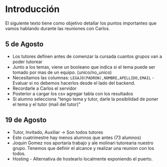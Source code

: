 # Introducción 

El siguiente texto tiene como objetivo detallar los puntos importantes que vamos hablando durante las reuniones con Carlos.

## 5 de Agosto

- Los tutores definen antes de comenzar la cursada cuantos grupos van a poder tutorear
- Junto a los temas, viene un booleano que indica si el tema puede ser tomado por mas de un equipo. (unico/no_unico)
- Necesitamos las columnas: `LEGAJO(PADRON),NOMBRE,APELLIDO,EMAIL` - Evaluar si no debemos hacerlos desde el lado del backend.
- Recordarle a Carlos el servidor
- Posterior a cargar los csv agregar tabla con los resultados
- Si alumno selecciona "tengo tema y tutor, darle la posibilidad de poner el tema y el tutor (mail del tutor)"

## 19 de Agosto

- Tutor, Invitado, Auxiliar -> Son todos tutores
- Este cuatrimestre hay menos alumnos que antes (73 alumnos)
- Joquin Gomez nos aportaria trabajo y ale molinari tutorearia nuestro grupo. Tenemos que definir el alcance y realizar una reunion con los todos.
- Hosting - Alternativa de hostearlo localmente exponiendo el puerto.
